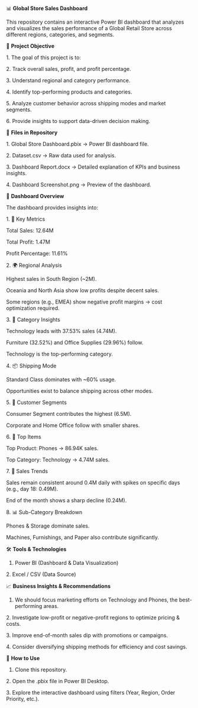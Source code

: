 📊 **Global Store Sales Dashboard**



This repository contains an interactive Power BI dashboard that analyzes and visualizes the sales performance of a Global Retail Store across different regions, categories, and segments.





🚀 **Project Objective**



1\. The goal of this project is to:



2\. Track overall sales, profit, and profit percentage.



3\. Understand regional and category performance.



4\. Identify top-performing products and categories.



5\. Analyze customer behavior across shipping modes and market segments.



6\. Provide insights to support data-driven decision making.





📂 **Files in Repository**



1\. Global Store Dashboard.pbix → Power BI dashboard file.



2\. Dataset.csv → Raw data used for analysis.



3\. Dashboard Report.docx → Detailed explanation of KPIs and business insights.



4\. Dashboard Screenshot.png → Preview of the dashboard.





📸 **Dashboard Overview**



The dashboard provides insights into:



1\. 🔑 Key Metrics



Total Sales: 12.64M



Total Profit: 1.47M



Profit Percentage: 11.61%



2\. 🌍 Regional Analysis



Highest sales in South Region (~2M).



Oceania and North Asia show low profits despite decent sales.



Some regions (e.g., EMEA) show negative profit margins → cost optimization required.



3\. 🛒 Category Insights



Technology leads with 37.53% sales (4.74M).



Furniture (32.52%) and Office Supplies (29.96%) follow.



Technology is the top-performing category.



4\. 📦 Shipping Mode



Standard Class dominates with ~60% usage.



Opportunities exist to balance shipping across other modes.



5\. 👥 Customer Segments



Consumer Segment contributes the highest (6.5M).



Corporate and Home Office follow with smaller shares.



6\. 📱 Top Items



Top Product: Phones → 86.94K sales.



Top Category: Technology → 4.74M sales.



7\. 📅 Sales Trends



Sales remain consistent around 0.4M daily with spikes on specific days (e.g., day 18: 0.49M).



End of the month shows a sharp decline (0.24M).



8\. 📊 Sub-Category Breakdown



Phones \& Storage dominate sales.



Machines, Furnishings, and Paper also contribute significantly.







🛠️ **Tools \& Technologies**



1. Power BI (Dashboard \& Data Visualization)



2\. Excel / CSV (Data Source)





📈 **Business Insights \& Recommendations**



1. We should focus marketing efforts on Technology and Phones, the best-performing areas.



2\. Investigate low-profit or negative-profit regions to optimize pricing \& costs.



3\. Improve end-of-month sales dip with promotions or campaigns.



4\. Consider diversifying shipping methods for efficiency and cost savings.





📌 **How to Use**



1. Clone this repository.



2\. Open the .pbix file in Power BI Desktop.



3\. Explore the interactive dashboard using filters (Year, Region, Order Priority, etc.).

